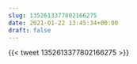 ```yaml
---
slug: 1352613377802166275
date: 2021-01-22 13:45:34+00:00
draft: false
---
```


{{< tweet 1352613377802166275 >}}
